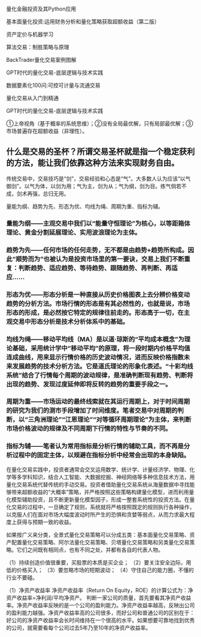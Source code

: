 量化金融投资及其Python应用

基本面量化投资:运用财务分析和量化策略获取超额收益（第二版）

资产定价与机器学习

算法交易：制胜策略与原理

BackTrader量化交易案例图解

GPT时代的量化交易-底层逻辑与技术实践

数据要素化100问:可控可计量与流通交易

量化交易从入门到精通

GPT时代的量化交易-底层逻辑与技术实践

①上帝视角（基于概率的系统思维）；②没有全局最优解，只有局部最优解；③市场普遍存在超额收益（非理性）。

## 什么是交易的圣杯？所谓交易圣杯就是指一个稳定获利的方法，能让我们依靠这种方法来实现财务自由。
传统交易中，交易技巧是“剑”，交易经验和心态是“气”。大多数人认为应该“以气御剑”。以气为体，以剑为用；气为主，剑为从；气为纲，剑为目。练气倘若不成，剑术再强，总归无用。

量能为纲、趋势为先、形态为优、均线为绳、周期为重、指标为辅。

  ### 量能为纲——主观交易中我们以“能量守恒理论”为核心，以等距箱体理论、黄金分割延展理论、实用波浪理论为主体。

 ###  趋势为先——任何市场的任何走势，无不都是由趋势+趋势所构成。因此“顺势而为”也被认为是投资市场里的第一要诀，交易上我们不断重复：判断趋势、适应趋势、等待趋势、跟随趋势、再判断、再适应……

  ### 形态为优——形态分析是一种直接从历史价格图表上去分辨价格变动趋势的分析方法。市场行情的形态是有其必然性的，也就是说，市场形态的形成，是必然按它特定的规律往前走的。形态高于一切，在主观交易中形态分析是技术分析体系中的基础。

  ### 均线为绳——移动平均线（MA）是以道·琼斯的“平均成本概念”为理论基础，采用统计学中“移动平均”的原理，将一段时期内价格平均值连成曲线，用来显示行情价格的历史波动情况，进而反映价格指数未来发展趋势的技术分析方法。它是道氏理论的形象化表述。“十彩均线系统”结合了行情每个周期的波动规律，是准确判断现有趋势、判断将出现的趋势、发现过度延伸即将反转的趋势的重要手段之一。

 ### 周期为重——市场运动的最终线索就在其运行周期上，对于时间周期的研究为我们的测市手段增加了时间维度。笔者交易中对周期的判断，以“三角洲理论”“江恩理论”“对等循环周期理论”为主体，来判断市场价格波动的规律及不同周期下行情的特性与节奏的不同。

 ###  指标为辅——笔者认为常用指标是分析行情的辅助工具，而不再是分析过程中的固定主体，以规避在指标分析中经常会出现的本身缺陷。

在量化交易实践中，投资者通常会交叉运用数学、统计学、计量经济学、物理、化学等多学科知识，结合人工智能、大数据挖掘、神经网络等多种信息技术方法，用量化交易系统代替传统的手动交易。投资者借助量化交易系统从海量数据中寻找能够带来超额收益的“大概率”策略，并严格按照这些策略构建量化模型，进而利用量化模型辅助投资，且不断更新量化模型因子，形成一整套系统性的投资方法。在量化交易的过程中，一旦确定了规则，系统就将严格按照既定的规则执行各种操作，以克服人们在面对市场大幅度波动时所产生的恐惧和贪婪等弱点，从而力求最大程度上获得与预期一致的收益。

如果按广义来分类，全景式量化交易策略可以分成五类：基本面量化交易策略、资产配置量化交易策略、阿尔法量化交易策略、贝塔量化交易策略和另类量化交易策略。它们之间既有相同点，也有不同之处，并都有各自的代表人物。

（1）持续创造价值很重要，买股票的本质是买企业；
	（2）要关注安全边际，用低的价格买入；
	（3）要忽略市场的短期波动；
	（4）守住自己的能力圈，不懂的行业不要碰。


 （1）净资产收益率
	净资产收益率（Return On Equity，ROE）的计算公式为：净资产收益率=净利润/平均净资产。
	判断一家公司的质量，首先要看其净资产收益率。净资产收益率反映的是一个公司的盈利能力。净资产收益率越高，反映出公司的盈利能力越强。净资产收益率高的公司很多，而好公司和普通公司的区别在于：好公司的净资产收益率会长时间维持在一个很高的水平。如果想要可靠地找到优秀的公司，就需要看每个公司过去5年乃至10年的净资产收益率。
